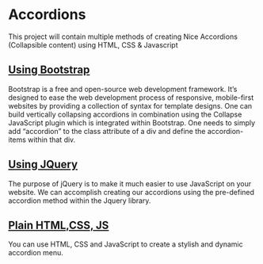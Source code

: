 # Accordions
This project will contain multiple methods of creating Nice Accordions (Collapsible content) using HTML, CSS & Javascript

## [Using Bootstrap](bootstrap_accordion.html)
Bootstrap is a free and open-source web development framework. It’s designed to ease the web development process of responsive, mobile-first websites by providing a collection of syntax for template designs.
One can build vertically collapsing accordions in combination using the Collapse JavaScript plugin which is integrated within Bootstrap.
One needs to simply add “accordion” to the class attribute of a div and define the accordion-items within that div.

## [Using JQuery](jquery_accordion.html)
The purpose of jQuery is to make it much easier to use JavaScript on your website.
We can accomplish creating our accordions using the pre-defined accordion method within the Jquery library.

## [Plain HTML,CSS, JS](html_accordion.html)
You can use HTML, CSS and JavaScript to create a stylish and dynamic accordion menu.
